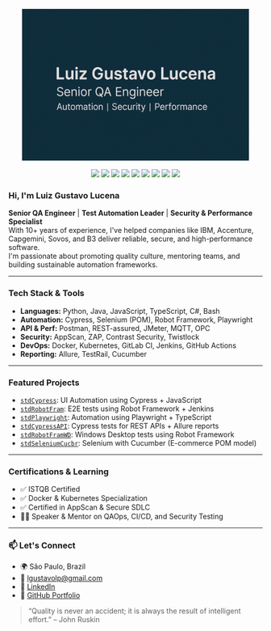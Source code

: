 <p align="center">
  <img src="Banner_GitHub_NEW1.png" alt="Banner Luiz Gustavo Lucena" style="max-width:100%; height:300px; object-fit:cover;"/>
</p>

<p align="center">
  <img src="https://img.shields.io/badge/Role-QA%20Engineer-blue"/>
  <img src="https://img.shields.io/badge/Focus-Automation-yellowgreen"/>
  <img src="https://img.shields.io/badge/Security-Testing-red"/>
  <img src="https://img.shields.io/badge/Performance-JMeter-blueviolet"/>
  <img src="https://img.shields.io/badge/Tool-Cypress-brightgreen"/>
  <img src="https://img.shields.io/badge/Tool-Robot%20Framework-orange"/>
  <img src="https://img.shields.io/badge/DevOps-Docker-blue"/>
  <img src="https://img.shields.io/badge/Orchestration-K8s-lightblue"/>
  <img src="https://img.shields.io/badge/CI-CD%20with%20GitLab-orange"/>
</p>

### Hi, I'm Luiz Gustavo Lucena

**Senior QA Engineer** | **Test Automation Leader** | **Security & Performance Specialist**  
With 10+ years of experience, I've helped companies like IBM, Accenture, Capgemini, Sovos, and B3 deliver reliable, secure, and high-performance software.  
I'm passionate about promoting quality culture, mentoring teams, and building sustainable automation frameworks.

---

### Tech Stack & Tools

- **Languages:** Python, Java, JavaScript, TypeScript, C#, Bash  
- **Automation:** Cypress, Selenium (POM), Robot Framework, Playwright  
- **API & Perf:** Postman, REST-assured, JMeter, MQTT, OPC  
- **Security:** AppScan, ZAP, Contrast Security, Twistlock  
- **DevOps:** Docker, Kubernetes, GitLab CI, Jenkins, GitHub Actions  
- **Reporting:** Allure, TestRail, Cucumber  

---

### Featured Projects

- [`stdCypress`](https://github.com/lgustavolp/stdCypress): UI Automation using Cypress + JavaScript  
- [`stdRobotFram`](https://github.com/lgustavolp/stdRobotFram): E2E tests using Robot Framework + Jenkins  
- [`stdPlaywright`](https://github.com/lgustavolp/stdPlaywright): Automation using Playwright + TypeScript  
- [`stdCypressAPI`](https://github.com/lgustavolp/stdCypressAPI): Cypress tests for REST APIs + Allure reports  
- [`stdRobotFramWD`](https://github.com/lgustavolp/stdRobotFramWD): Windows Desktop tests using Robot Framework  
- [`stdSeleniumCucbr`](https://github.com/lgustavolp/stdSeleniumCucbr): Selenium with Cucumber (E-commerce POM model)

---

### Certifications & Learning

- ✅ ISTQB Certified  
- ✅ Docker & Kubernetes Specialization  
- ✅ Certified in AppScan & Secure SDLC  
- 👨‍🏫 Speaker & Mentor on QAOps, CI/CD, and Security Testing  

---

### 📫 Let's Connect

- 🌍 São Paulo, Brazil  
- 📧 lgustavolp@gmail.com  
- 🔗 [LinkedIn](https://www.linkedin.com/in/lgustavolp)  
- 💼 [GitHub Portfolio](https://github.com/lgustavolp)

> “Quality is never an accident; it is always the result of intelligent effort.” – John Ruskin
